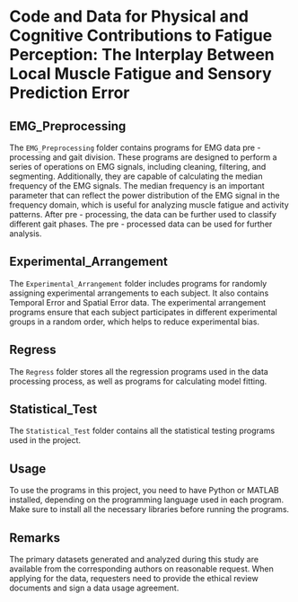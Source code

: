 # Code and Data for Physical and Cognitive Contributions to Fatigue Perception: The Interplay Between Local Muscle Fatigue and Sensory Prediction Error

## EMG_Preprocessing
The `EMG_Preprocessing` folder contains programs for EMG data pre - processing and gait division. These programs are designed to perform a series of operations on EMG signals, including cleaning, filtering, and segmenting. Additionally, they are capable of calculating the median frequency of the EMG signals. The median frequency is an important parameter that can reflect the power distribution of the EMG signal in the frequency domain, which is useful for analyzing muscle fatigue and activity patterns. After pre - processing, the data can be further used to classify different gait phases. The pre - processed data can be used for further analysis.
## Experimental_Arrangement
The `Experimental_Arrangement` folder includes programs for randomly assigning experimental arrangements to each subject. It also contains Temporal Error and Spatial Error data. The experimental arrangement programs ensure that each subject participates in different experimental groups in a random order, which helps to reduce experimental bias.

## Regress
The `Regress` folder stores all the regression programs used in the data processing process, as well as programs for calculating model fitting.

## Statistical_Test
The `Statistical_Test` folder contains all the statistical testing programs used in the project. 

## Usage
To use the programs in this project, you need to have Python or MATLAB installed, depending on the programming language used in each program. Make sure to install all the necessary libraries before running the programs.

## Remarks
The primary datasets generated and analyzed during this study are available from the corresponding authors on reasonable request. When applying for the data, requesters need to provide the ethical review documents and sign a data usage agreement. 
